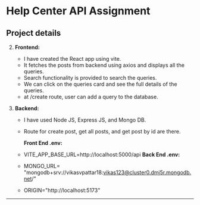 # Help Center API Assignment

## Project details

2. **Frontend:**

   - I have created the React app using vite.
   - It fetches the posts from backend using axios and displays all the queries.
   - Search functionality is provided to search the queries.
   - We can click on the queries card and see the full details of the queries.
   - at /create route, user can add a query to the database.

3. **Backend:**

   - I have used Node JS, Express JS, and Mongo DB.
   - Route for create post, get all posts, and get post by id are there.

     **Front End .env:**
   - VITE_APP_BASE_URL=http://localhost:5000/api
     **Back End .env:**
   - MONGO_URL= "mongodb+srv://vikasvpattar18:vikas123@cluster0.dmj5r.mongodb.net/"
   - ORIGIN="http://localhost:5173"

---
